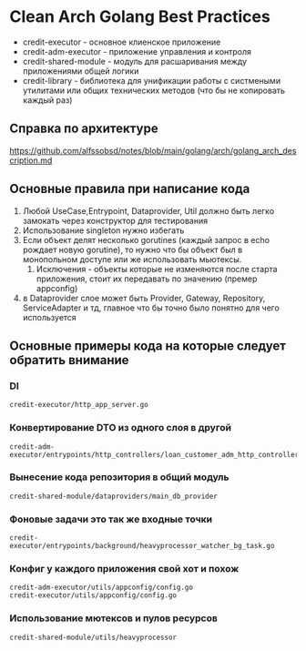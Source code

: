 # Clean Arch Golang Best Practices

* credit-executor - основное клиенское приложение
* credit-adm-executor - приложение управления и контроля
* credit-shared-module - модуль для расшаривания между приложениями общей логики
* credit-library - библиотека для унификации работы с систмеными утилитами или общих технических методов (что бы не копировать каждый раз)

## Справка по архитектуре
https://github.com/alfssobsd/notes/blob/main/golang/arch/golang_arch_description.md


## Основные правила при написание кода
1. Любой UseCase,Entrypoint, Dataprovider, Util должно быть легко замокать через конструктор для тестирования
2. Использование singleton нужно избегать
3. Если объект делят несколько gorutines (каждый запрос в echo рождает новую gorutine), то нужно что бы объект был в монопольном доступе или же использовать мьютексы.
   1. Исключения - объекты которые не изменяются после старта приложения, стоит их передавать по значению (премер appconfig)
4. в Dataprovider слое может быть Provider, Gateway, Repository, ServiceAdapter и тд, главное что бы точно было понятно для чего используется

## Основные примеры кода на которые следует обратить внимание
### DI
```
credit-executor/http_app_server.go
```
### Конвертирование DTO из одного слоя в другой
```
credit-adm-executor/entrypoints/http_controllers/loan_customer_adm_http_controller_dto.go
```

### Вынесение кода репозитория в общий модуль
```
credit-shared-module/dataproviders/main_db_provider
```

### Фоновые задачи это так же входные точки
```
credit-executor/entrypoints/background/heavyprocessor_watcher_bg_task.go
```

### Конфиг у каждого приложения свой хот и похож
```
credit-adm-executor/utils/appconfig/config.go
credit-executor/utils/appconfig/config.go
```

### Использование мютексов и пулов ресурсов
```
credit-shared-module/utils/heavyprocessor
```